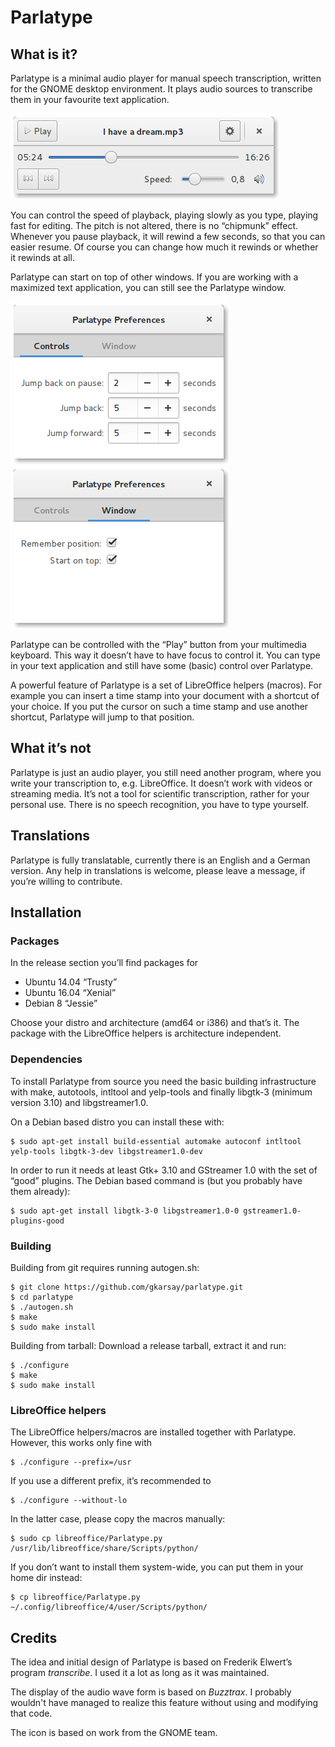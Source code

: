 # Parlatype

## What is it?

Parlatype is a minimal audio player for manual speech transcription, written for the GNOME desktop environment. It plays audio sources to transcribe them in your favourite text application.

![alt text](help/C/figures/parlatype-main-window.png "Parlatype")

 You can control the speed of playback, playing slowly as you type, playing fast for editing. The pitch is not altered, there is no “chipmunk” effect. Whenever you pause playback, it will rewind a few seconds, so that you can easier resume. Of course you can change how much it rewinds or whether it rewinds at all.

Parlatype can start on top of other windows. If you are working with a maximized text application, you can still see the Parlatype window.

![alt text](help/C/figures/parlatype-prefs-controls.png "Parlatype Preferences")
![alt text](help/C/figures/parlatype-prefs-window.png "Parlatype Preferences")

Parlatype can be controlled with the “Play” button from your multimedia keyboard. This way it doesn’t have to have focus to control it. You can type in your text application and still have some (basic) control over Parlatype.

A powerful feature of Parlatype is a set of LibreOffice helpers (macros). For example you can insert a time stamp into your document with a shortcut of your choice. If you put the cursor on such a time stamp and use another shortcut, Parlatype will jump to that position.


## What it’s not

Parlatype is just an audio player, you still need another program, where you write your transcription to, e.g. LibreOffice. It doesn’t work with videos or streaming media. It’s not a tool for scientific transcription, rather for your personal use. There is no speech recognition, you have to type yourself.

## Translations

Parlatype is fully translatable, currently there is an English and a German version. Any help in translations is welcome, please leave a message, if you’re willing to contribute.

## Installation

### Packages

In the release section you’ll find packages for
* Ubuntu 14.04 “Trusty”
* Ubuntu 16.04 “Xenial”
* Debian 8 “Jessie”

Choose your distro and architecture (amd64 or i386) and that’s it. The package with the LibreOffice helpers is architecture independent.

### Dependencies

To install Parlatype from source you need the basic building infrastructure with make, autotools, intltool and yelp-tools and finally libgtk-3 (minimum version 3.10) and libgstreamer1.0.

On a Debian based distro you can install these with:

```
$ sudo apt-get install build-essential automake autoconf intltool yelp-tools libgtk-3-dev libgstreamer1.0-dev
```

In order to run it needs at least Gtk+ 3.10 and GStreamer 1.0 with the set of “good” plugins.
The Debian based command is (but you probably have them already):
```
$ sudo apt-get install libgtk-3-0 libgstreamer1.0-0 gstreamer1.0-plugins-good
```

### Building 
Building from git requires running autogen.sh:
```
$ git clone https://github.com/gkarsay/parlatype.git
$ cd parlatype
$ ./autogen.sh
$ make
$ sudo make install
```
Building from tarball: Download a release tarball, extract it and run:
```
$ ./configure
$ make
$ sudo make install
```

### LibreOffice helpers
The LibreOffice helpers/macros are installed together with Parlatype.
However, this works only fine with
```
$ ./configure --prefix=/usr
```
If you use a different prefix, it’s recommended to
```
$ ./configure --without-lo
```
In the latter case, please copy the macros manually:
```
$ sudo cp libreoffice/Parlatype.py /usr/lib/libreoffice/share/Scripts/python/
```
If you don’t want to install them system-wide, you can put them in your home dir instead:
```
$ cp libreoffice/Parlatype.py ~/.config/libreoffice/4/user/Scripts/python/
```



## Credits

The idea and initial design of Parlatype is based on Frederik Elwert’s program *transcribe*. I used it a lot as long as it was maintained.

The display of the audio wave form is based on *Buzztrax*. I probably wouldn't have managed to realize this feature without using and modifying that code.

The icon is based on work from the GNOME team.

